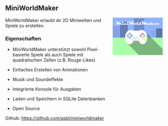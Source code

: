 MiniWorldMaker
---------

<img align="right" src="source/miniworldmaker/resources/logo_big.png" alt="logo"/>
MiniWorldMaker erlaubt dir 2D Miniwelten und Spiele zu erstellen.

### Eigenschaften

  * MiniWorldMaker unterstützt sowohl Pixel-basierte Spiele als auch Spiele mit 
  quadratischen Zellen (z.B. Rouge-Likes)
  
  * Einfaches Erstellen von Animationen
  
  * Musik und Soundeffekte
  
  * Integrierte Konsole für Ausgaben
    
  * Laden und Speichern in SQLite Datenbanken
  
  * Open Source

Github: https://github.com/asbl/miniworldmaker

